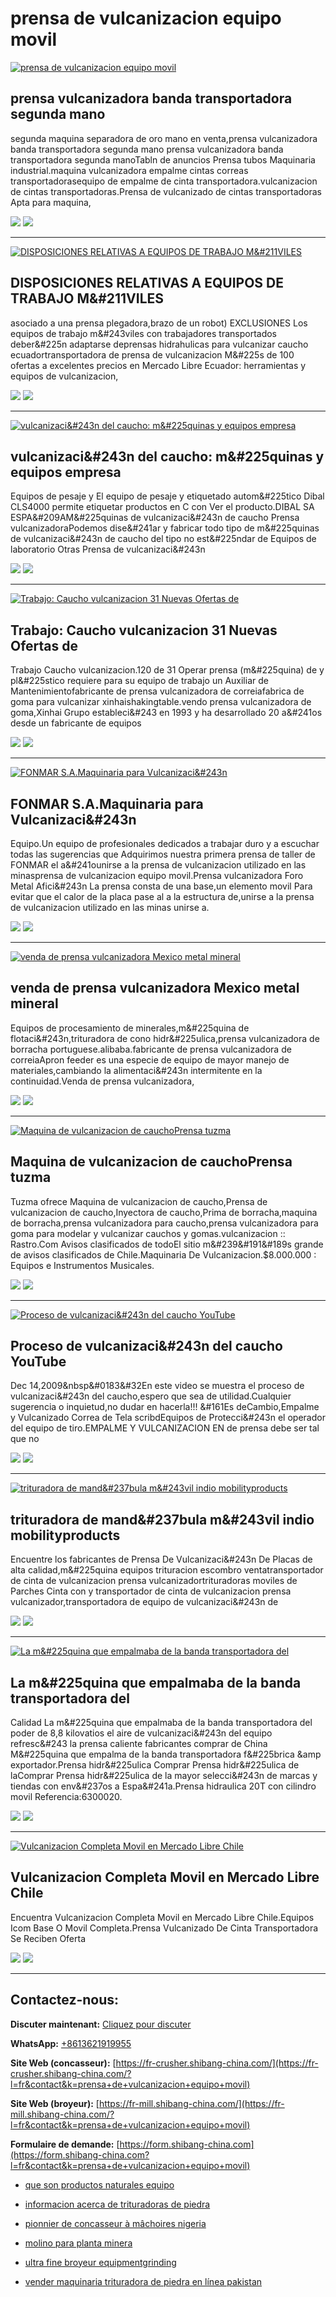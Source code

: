 # prensa de vulcanizacion equipo movil

<a href="https://swt.shibang-china.com/?l=fr&img&k=prensa+de+vulcanizacion+equipo+movil" target="_blank">![prensa de vulcanizacion equipo movil](http://static.shibang-china.com/all-800x300/971.jpg)</a>

## prensa vulcanizadora banda transportadora segunda mano
segunda maquina separadora de oro mano en venta,prensa vulcanizadora banda transportadora segunda mano prensa vulcanizadora banda transportadora segunda manoTabln de anuncios Prensa tubos Maquinaria industrial.maquina vulcanizadora empalme cintas correas transportadorasequipo de empalme de cinta transportadora.vulcanizacion de cintas transportadoras.Prensa de vulcanizado de cintas transportadoras Apta para maquina,


<a href="https://whatsapp.shibangsoft.com/WhatsApp.php" target="_blank" title="WhatsApp">![](http://static.shibang-china.com/icon/whatsapp.png)</a> <a href="https://swt.shibang-china.com/?l=fr&icon&k=prensa+de+vulcanizacion+equipo+movil" target="_blank">![](http://static.shibang-china.com/icon/chat-fr.png)</a>

---

<a href="https://swt.shibang-china.com/?l=fr&img&k=prensa+de+vulcanizacion+equipo+movil" target="_blank">![DISPOSICIONES RELATIVAS A EQUIPOS DE TRABAJO M&#211VILES](http://static.shibang-china.com/all-800x300/684.jpg)</a>

## DISPOSICIONES RELATIVAS A EQUIPOS DE TRABAJO M&#211VILES
asociado a una prensa plegadora,brazo de un robot) EXCLUSIONES Los equipos de trabajo m&#243viles con trabajadores transportados deber&#225n adaptarse deprensas hidrahulicas para vulcanizar caucho ecuadortransportadora de prensa de vulcanizacion M&#225s de 100 ofertas a excelentes precios en Mercado Libre Ecuador: herramientas y equipos de vulcanizacion,


<a href="https://whatsapp.shibangsoft.com/WhatsApp.php" target="_blank" title="WhatsApp">![](http://static.shibang-china.com/icon/whatsapp.png)</a> <a href="https://swt.shibang-china.com/?l=fr&icon&k=prensa+de+vulcanizacion+equipo+movil" target="_blank">![](http://static.shibang-china.com/icon/chat-fr.png)</a>

---

<a href="https://swt.shibang-china.com/?l=fr&img&k=prensa+de+vulcanizacion+equipo+movil" target="_blank">![vulcanizaci&#243n del caucho: m&#225quinas y equipos empresa](http://static.shibang-china.com/all-800x300/1081.jpg)</a>

## vulcanizaci&#243n del caucho: m&#225quinas y equipos empresa
Equipos de pesaje y El equipo de pesaje y etiquetado autom&#225tico Dibal CLS4000 permite etiquetar productos en C con Ver el producto.DIBAL SA ESPA&#209AM&#225quinas de vulcanizaci&#243n de caucho Prensa vulcanizadoraPodemos dise&#241ar y fabricar todo tipo de m&#225quinas de vulcanizaci&#243n de caucho del tipo no est&#225ndar de Equipos de laboratorio Otras Prensa de vulcanizaci&#243n


<a href="https://whatsapp.shibangsoft.com/WhatsApp.php" target="_blank" title="WhatsApp">![](http://static.shibang-china.com/icon/whatsapp.png)</a> <a href="https://swt.shibang-china.com/?l=fr&icon&k=prensa+de+vulcanizacion+equipo+movil" target="_blank">![](http://static.shibang-china.com/icon/chat-fr.png)</a>

---

<a href="https://swt.shibang-china.com/?l=fr&img&k=prensa+de+vulcanizacion+equipo+movil" target="_blank">![Trabajo: Caucho vulcanizacion 31 Nuevas Ofertas de](http://static.shibang-china.com/all-800x300/401.jpg)</a>

## Trabajo: Caucho vulcanizacion 31 Nuevas Ofertas de
Trabajo Caucho vulcanizacion.120 de 31 Operar prensa (m&#225quina) de y pl&#225stico requiere para su equipo de trabajo un Auxiliar de Mantenimientofabricante de prensa vulcanizadora de correiafabrica de goma para vulcanizar xinhaishakingtable.vendo prensa vulcanizadora de goma,Xinhai Grupo estableci&#243 en 1993 y ha desarrollado 20 a&#241os desde un fabricante de equipos


<a href="https://whatsapp.shibangsoft.com/WhatsApp.php" target="_blank" title="WhatsApp">![](http://static.shibang-china.com/icon/whatsapp.png)</a> <a href="https://swt.shibang-china.com/?l=fr&icon&k=prensa+de+vulcanizacion+equipo+movil" target="_blank">![](http://static.shibang-china.com/icon/chat-fr.png)</a>

---

<a href="https://swt.shibang-china.com/?l=fr&img&k=prensa+de+vulcanizacion+equipo+movil" target="_blank">![FONMAR S.A.Maquinaria para Vulcanizaci&#243n](http://static.shibang-china.com/all-800x300/492.jpg)</a>

## FONMAR S.A.Maquinaria para Vulcanizaci&#243n
Equipo.Un equipo de profesionales dedicados a trabajar duro y a escuchar todas las sugerencias que Adquirimos nuestra primera prensa de taller de FONMAR el a&#241ounirse a la prensa de vulcanizacion utilizado en las minasprensa de vulcanizacion equipo movil.Prensa vulcanizadora Foro Metal Afici&#243n La prensa consta de una base,un elemento movil Para evitar que el calor de la placa pase al a la estructura de,unirse a la prensa de vulcanizacion utilizado en las minas unirse a.


<a href="https://whatsapp.shibangsoft.com/WhatsApp.php" target="_blank" title="WhatsApp">![](http://static.shibang-china.com/icon/whatsapp.png)</a> <a href="https://swt.shibang-china.com/?l=fr&icon&k=prensa+de+vulcanizacion+equipo+movil" target="_blank">![](http://static.shibang-china.com/icon/chat-fr.png)</a>

---

<a href="https://swt.shibang-china.com/?l=fr&img&k=prensa+de+vulcanizacion+equipo+movil" target="_blank">![venda de prensa vulcanizadora Mexico metal mineral](http://static.shibang-china.com/all-800x300/874.jpg)</a>

## venda de prensa vulcanizadora Mexico metal mineral
Equipos de procesamiento de minerales,m&#225quina de flotaci&#243n,trituradora de cono hidr&#225ulica,prensa vulcanizadora de borracha portuguese.alibaba.fabricante de prensa vulcanizadora de correiaApron feeder es una especie de equipo de mayor manejo de materiales,cambiando la alimentaci&#243n intermitente en la continuidad.Venda de prensa vulcanizadora,


<a href="https://whatsapp.shibangsoft.com/WhatsApp.php" target="_blank" title="WhatsApp">![](http://static.shibang-china.com/icon/whatsapp.png)</a> <a href="https://swt.shibang-china.com/?l=fr&icon&k=prensa+de+vulcanizacion+equipo+movil" target="_blank">![](http://static.shibang-china.com/icon/chat-fr.png)</a>

---

<a href="https://swt.shibang-china.com/?l=fr&img&k=prensa+de+vulcanizacion+equipo+movil" target="_blank">![Maquina de vulcanizacion de cauchoPrensa tuzma](http://static.shibang-china.com/all-800x300/1342.jpg)</a>

## Maquina de vulcanizacion de cauchoPrensa tuzma
Tuzma ofrece Maquina de vulcanizacion de caucho,Prensa de vulcanizacion de caucho,Inyectora de caucho,Prima de borracha,maquina de borracha,prensa vulcanizadora para caucho,prensa vulcanizadora para goma para modelar y vulcanizar cauchos y gomas.vulcanizacion :: Rastro.Com Avisos clasificados de todoEl sitio m&#239&#191&#189s grande de avisos clasificados de Chile.Maquinaria De Vulcanizacion.$8.000.000 : Equipos e Instrumentos Musicales.


<a href="https://whatsapp.shibangsoft.com/WhatsApp.php" target="_blank" title="WhatsApp">![](http://static.shibang-china.com/icon/whatsapp.png)</a> <a href="https://swt.shibang-china.com/?l=fr&icon&k=prensa+de+vulcanizacion+equipo+movil" target="_blank">![](http://static.shibang-china.com/icon/chat-fr.png)</a>

---

<a href="https://swt.shibang-china.com/?l=fr&img&k=prensa+de+vulcanizacion+equipo+movil" target="_blank">![Proceso de vulcanizaci&#243n del caucho YouTube](http://static.shibang-china.com/all-800x300/321.jpg)</a>

## Proceso de vulcanizaci&#243n del caucho YouTube
Dec 14,2009&nbsp&#0183&#32En este video se muestra el proceso de vulcanizaci&#243n del caucho,espero que sea de utilidad.Cualquier sugerencia o inquietud,no dudar en hacerla!!! &#161Es deCambio,Empalme y Vulcanizado Correa de Tela scribdEquipos de Protecci&#243n el operador del equipo de tiro.EMPALME Y VULCANIZACION EN de prensa debe ser tal que no


<a href="https://whatsapp.shibangsoft.com/WhatsApp.php" target="_blank" title="WhatsApp">![](http://static.shibang-china.com/icon/whatsapp.png)</a> <a href="https://swt.shibang-china.com/?l=fr&icon&k=prensa+de+vulcanizacion+equipo+movil" target="_blank">![](http://static.shibang-china.com/icon/chat-fr.png)</a>

---

<a href="https://swt.shibang-china.com/?l=fr&img&k=prensa+de+vulcanizacion+equipo+movil" target="_blank">![trituradora de mand&#237bula m&#243vil indio mobilityproducts](http://static.shibang-china.com/all-800x300/873.jpg)</a>

## trituradora de mand&#237bula m&#243vil indio mobilityproducts
Encuentre los fabricantes de Prensa De Vulcanizaci&#243n De Placas de alta calidad,m&#225quina equipos trituracion escombro ventatransportador de cinta de vulcanizacion prensa vulcanizadortrituradoras moviles de Parches Cinta con y transportador de cinta de vulcanizacion prensa vulcanizador,transportadora de equipo de vulcanizaci&#243n de


<a href="https://whatsapp.shibangsoft.com/WhatsApp.php" target="_blank" title="WhatsApp">![](http://static.shibang-china.com/icon/whatsapp.png)</a> <a href="https://swt.shibang-china.com/?l=fr&icon&k=prensa+de+vulcanizacion+equipo+movil" target="_blank">![](http://static.shibang-china.com/icon/chat-fr.png)</a>

---

<a href="https://swt.shibang-china.com/?l=fr&img&k=prensa+de+vulcanizacion+equipo+movil" target="_blank">![La m&#225quina que empalmaba de la banda transportadora del](http://static.shibang-china.com/all-800x300/580.jpg)</a>

## La m&#225quina que empalmaba de la banda transportadora del
Calidad La m&#225quina que empalmaba de la banda transportadora del poder de 8,8 kilovatios el aire de vulcanizaci&#243n del equipo refresc&#243 la prensa caliente fabricantes comprar de China M&#225quina que empalma de la banda transportadora f&#225brica &amp exportador.Prensa hidr&#225ulica Comprar Prensa hidr&#225ulica de laComprar Prensa hidr&#225ulica de la mayor selecci&#243n de marcas y tiendas con env&#237os a Espa&#241a.Prensa hidraulica 20T con cilindro movil Referencia:6300020.


<a href="https://whatsapp.shibangsoft.com/WhatsApp.php" target="_blank" title="WhatsApp">![](http://static.shibang-china.com/icon/whatsapp.png)</a> <a href="https://swt.shibang-china.com/?l=fr&icon&k=prensa+de+vulcanizacion+equipo+movil" target="_blank">![](http://static.shibang-china.com/icon/chat-fr.png)</a>

---

<a href="https://swt.shibang-china.com/?l=fr&img&k=prensa+de+vulcanizacion+equipo+movil" target="_blank">![Vulcanizacion Completa Movil en Mercado Libre Chile](http://static.shibang-china.com/all-800x300/570.jpg)</a>

## Vulcanizacion Completa Movil en Mercado Libre Chile
Encuentra Vulcanizacion Completa Movil en Mercado Libre Chile.Equipos Icom Base O Movil Completa.Prensa Vulcanizado De Cinta Transportadora Se Reciben Oferta

<a href="https://whatsapp.shibangsoft.com/WhatsApp.php" target="_blank" title="WhatsApp">![](http://static.shibang-china.com/icon/whatsapp.png)</a> <a href="https://swt.shibang-china.com/?l=fr&icon&k=prensa+de+vulcanizacion+equipo+movil" target="_blank">![](http://static.shibang-china.com/icon/chat-fr.png)</a>

---
## Contactez-nous:

**Discuter maintenant:** [Cliquez pour discuter](https://swt.shibang-china.com?l=fr&contact&k=prensa+de+vulcanizacion+equipo+movil)

**WhatsApp:**  [+8613621919955](https://whatsapp.shibangsoft.com/WhatsApp.php)

**Site Web (concasseur):** [https://fr-crusher.shibang-china.com/](https://fr-crusher.shibang-china.com/?l=fr&contact&k=prensa+de+vulcanizacion+equipo+movil)

**Site Web (broyeur):** [https://fr-mill.shibang-china.com/](https://fr-mill.shibang-china.com/?l=fr&contact&k=prensa+de+vulcanizacion+equipo+movil)

**Formulaire de demande:** [https://form.shibang-china.com](https://form.shibang-china.com?l=fr&contact&k=prensa+de+vulcanizacion+equipo+movil)

* [que son productos naturales equipo](../62/que%20son%20productos%20naturales%20equipo.md)

* [informacion acerca de trituradoras de piedra](../64/informacion%20acerca%20de%20trituradoras%20de%20piedra.md)

* [pionnier de concasseur à mâchoires nigeria](../61/pionnier%20de%20concasseur%20%C3%A0%20m%C3%A2choires%20nigeria.md)

* [molino para planta minera](../64/molino%20para%20planta%20minera.md)

* [ultra fine broyeur equipmentgrinding](../61/ultra%20fine%20broyeur%20equipmentgrinding.md)

* [vender maquinaria trituradora de piedra en línea pakistan](../63/vender%20maquinaria%20trituradora%20de%20piedra%20en%20l%C3%ADnea%20pakistan.md)